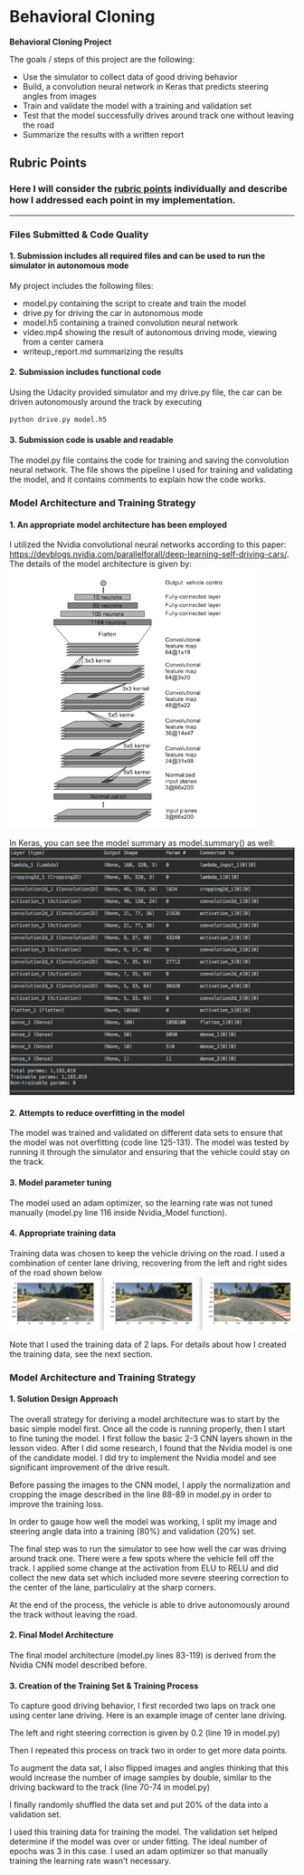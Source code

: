 # **Behavioral Cloning** 

**Behavioral Cloning Project**

The goals / steps of this project are the following:
* Use the simulator to collect data of good driving behavior
* Build, a convolution neural network in Keras that predicts steering angles from images
* Train and validate the model with a training and validation set
* Test that the model successfully drives around track one without leaving the road
* Summarize the results with a written report


[//]: # (Image References)

[image1]: ./Pics/img_left_center_right.png "Img_car_view"
[image2]: ./Pics/Nvidia_Architecture.png "Nvidia_Architecture"
[image3]: ./Pics/Model_Summary.png "Model_Summary"
[image4]: ./Pics/Loss.png "Loss"


## Rubric Points
### Here I will consider the [rubric points](https://review.udacity.com/#!/rubrics/432/view) individually and describe how I addressed each point in my implementation.  

---
### Files Submitted & Code Quality

#### 1. Submission includes all required files and can be used to run the simulator in autonomous mode

My project includes the following files:
* model.py containing the script to create and train the model
* drive.py for driving the car in autonomous mode
* model.h5 containing a trained convolution neural network 
* video.mp4 showing the result of autonomous driving mode, viewing from a center camera
* writeup_report.md summarizing the results

#### 2. Submission includes functional code
Using the Udacity provided simulator and my drive.py file, the car can be driven autonomously around the track by executing 
```sh
python drive.py model.h5
```

#### 3. Submission code is usable and readable

The model.py file contains the code for training and saving the convolution neural network. The file shows the pipeline I used for training and validating the model, and it contains comments to explain how the code works.

### Model Architecture and Training Strategy

#### 1. An appropriate model architecture has been employed

I utilized the Nvidia convolutional neural networks according to this paper: https://devblogs.nvidia.com/parallelforall/deep-learning-self-driving-cars/. The details of the model architecture is given by: ![Nvidia CNN][image2]

In Keras, you can see the model summary as model.summary() as well: ![Model_Summary][image3]

#### 2. Attempts to reduce overfitting in the model

The model was trained and validated on different data sets to ensure that the model was not overfitting (code line 125-131). The model was tested by running it through the simulator and ensuring that the vehicle could stay on the track.

#### 3. Model parameter tuning

The model used an adam optimizer, so the learning rate was not tuned manually (model.py line 116 inside Nvidia_Model function). 

#### 4. Appropriate training data

Training data was chosen to keep the vehicle driving on the road. I used a combination of center lane driving, recovering from the left and right sides of the road shown below ![Images from left, center, right camera][image1]

Note that I used the training data of 2 laps. For details about how I created the training data, see the next section. 

### Model Architecture and Training Strategy

#### 1. Solution Design Approach

The overall strategy for deriving a model architecture was to start by the basic simple model first. Once all the code is running properly, then I start to fine tuning the model. I first follow the basic 2-3 CNN layers shown in the lesson video. 
After I did some research, I found that the Nvidia model is one of the candidate model. I did try to implement the Nvidia model and see significant improvement of the drive result. 

Before passing the images to the CNN model, I apply the normalization and cropping the image described in the line 88-89 in model.py in order to improve the training loss. 

In order to gauge how well the model was working, I split my image and steering angle data into a training (80%) and validation (20%) set. 

The final step was to run the simulator to see how well the car was driving around track one. There were a few spots where the vehicle fell off the track. I applied some change at the activation from ELU to RELU and did collect the new data set which included more severe steering correction to the center of the lane, particulalry at the sharp corners.

At the end of the process, the vehicle is able to drive autonomously around the track without leaving the road.

#### 2. Final Model Architecture

The final model architecture (model.py lines 83-119) is derived from the Nvidia CNN model described before.

#### 3. Creation of the Training Set & Training Process

To capture good driving behavior, I first recorded two laps on track one using center lane driving. Here is an example image of center lane driving.

The left and right steering correction is given by 0.2 (line 19 in model.py)

Then I repeated this process on track two in order to get more data points.

To augment the data sat, I also flipped images and angles thinking that this would increase the number of image samples by double, similar to the driving backward to the track (line 70-74 in model.py)

I finally randomly shuffled the data set and put 20% of the data into a validation set. 

I used this training data for training the model. The validation set helped determine if the model was over or under fitting. The ideal number of epochs was 3 in this case. I used an adam optimizer so that manually training the learning rate wasn't necessary.

